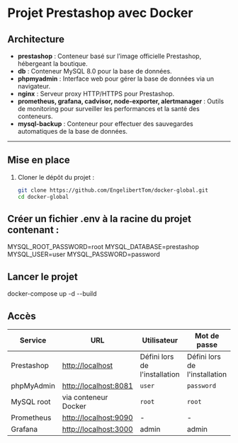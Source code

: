 # Projet Prestashop avec Docker

## Architecture

- **prestashop** : Conteneur basé sur l’image officielle Prestashop, hébergeant la boutique.
- **db** : Conteneur MySQL 8.0 pour la base de données.
- **phpmyadmin** : Interface web pour gérer la base de données via un navigateur.
- **nginx** : Serveur proxy HTTP/HTTPS pour Prestashop.
- **prometheus, grafana, cadvisor, node-exporter, alertmanager** : Outils de monitoring pour surveiller les performances et la santé des conteneurs.
- **mysql-backup** : Conteneur pour effectuer des sauvegardes automatiques de la base de données.

---

## Mise en place

1. Cloner le dépôt du projet :
   ```bash
   git clone https://github.com/EngelibertTom/docker-global.git
   cd docker-global

## Créer un fichier .env à la racine du projet contenant :

MYSQL_ROOT_PASSWORD=root
MYSQL_DATABASE=prestashop
MYSQL_USER=user
MYSQL_PASSWORD=password

## Lancer le projet 

docker-compose up -d --build

## Accès 

| Service    | URL                                            | Utilisateur                   | Mot de passe                  |
| ---------- | ---------------------------------------------- | ----------------------------- | ----------------------------- |
| Prestashop | [http://localhost](http://localhost)           | Défini lors de l'installation | Défini lors de l'installation |
| phpMyAdmin | [http://localhost:8081](http://localhost:8081) | `user`                        | `password`                    |
| MySQL root | via conteneur Docker                           | `root`                        | `root`                        |
| Prometheus | [http://localhost:9090](http://localhost:9090) | -                             | -                             |
| Grafana    | [http://localhost:3000](http://localhost:3000) | admin                         | admin                         |

